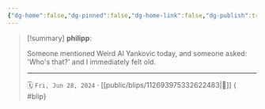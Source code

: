 ```yaml
---
{"dg-home":false,"dg-pinned":false,"dg-home-link":false,"dg-publish":true,"type":"blip","disabled rules":["yaml-title","yaml-title-alias","file-name-heading"],"title":"philipp on mastodon @ 2024-06-28","created-date":"2024-06-28T11:19:58","id":112693975332622480,"updated-date":"2025-05-02T08:50:44","dg-path":"blips/112693975332622483.md","permalink":"/blips/112693975332622483/","dgPassFrontmatter":true,"created":"2024-06-28T11:19:58","updated":"2025-05-02T08:50:44"}
---
```


> [!summary] **philipp**:
>
> Someone mentioned Weird Al Yankovic today, and someone asked: 'Who's that?' and I immediately felt old.
> - - -
>
> 🗓️ `Fri, Jun 28, 2024` · [[public/blips/112693975332622483\|🔗]]
{ #blip}

